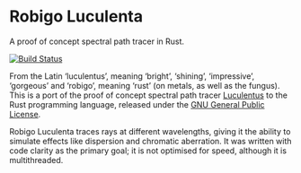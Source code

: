 Robigo Luculenta
================

A proof of concept spectral path tracer in Rust.

[![Build Status][ci-img]][ci]

From the Latin ‘luculentus’, meaning ‘bright’, ‘shining’, ‘impressive’,
‘gorgeous’ and ‘robigo’, meaning ‘rust’ (on metals, as well as the fungus).
This is a port of the proof of concept spectral path tracer
[Luculentus][luculentus] to the Rust programming language, released under
the [GNU General Public License][gplv3].

Robigo Luculenta traces rays at different wavelengths, giving it the ability
to simulate effects like dispersion and chromatic aberration. It was written
with code clarity as the primary goal; it is not optimised for speed, although
it is multithreaded.

[ci-img]:     https://travis-ci.org/ruud-v-a/robigo-luculenta.svg
[ci]:         https://travis-ci.org/ruud-v-a/robigo-luculenta
[luculentus]: https://github.com/ruud-v-a/luculentus
[gplv3]:      https://www.gnu.org/licenses/gpl.html
